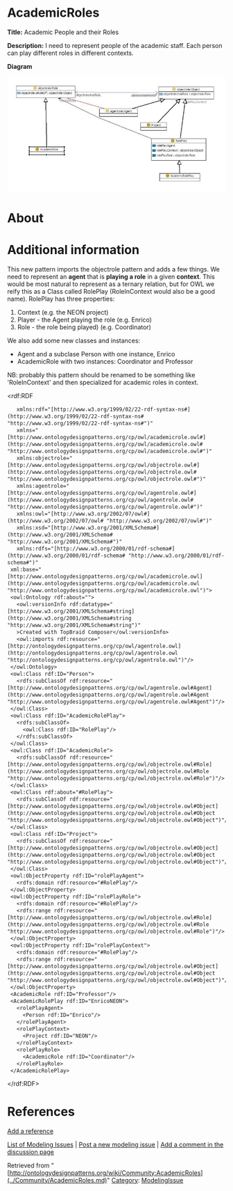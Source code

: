 #  AcademicRoles


__Title:__ Academic People and their Roles


__Description:__ I need to represent people of the academic staff. Each person can play different roles in different contexts. 


__Diagram__




[![Image:MI-AcademicRole.jpg](../images/9/96/MI-AcademicRole.jpg)](../Image/MI-AcademicRole.jpg.md "Image:MI-AcademicRole.jpg")




#  About


  




#  Additional information


This new pattern imports the objectrole pattern and adds a few things. We need to represent an __agent__ that is __playing a role__ in a given __context__. This would be most natural to represent as a ternary relation, but for OWL we reify this as a Class called RolePlay (RoleInContext would also be a good name). RolePlay has three properties:



1. Context (e.g. the NEON project)
2. Player - the Agent playing the role (e.g. Enrico)
3. Role - the role being played) (e.g. Coordinator)


We also add some new classes and instances:



* Agent and a subclase Person with one instance, Enrico
* AcademicRole with two instances: Coordinator and Professor


  

NB: probably this pattern should be renamed to be something like 'RoleInContext' and then specialized for academic roles in context.


<?xml version="1.0"?>
<rdf:RDF




```
   xmlns:rdf="[http://www.w3.org/1999/02/22-rdf-syntax-ns#](http://www.w3.org/1999/02/22-rdf-syntax-ns# "http://www.w3.org/1999/02/22-rdf-syntax-ns#")"
   xmlns="[http://www.ontologydesignpatterns.org/cp/owl/academicrole.owl#](http://www.ontologydesignpatterns.org/cp/owl/academicrole.owl# "http://www.ontologydesignpatterns.org/cp/owl/academicrole.owl#")"
   xmlns:objectrole="[http://www.ontologydesignpatterns.org/cp/owl/objectrole.owl#](http://www.ontologydesignpatterns.org/cp/owl/objectrole.owl# "http://www.ontologydesignpatterns.org/cp/owl/objectrole.owl#")"
   xmlns:agentrole="[http://www.ontologydesignpatterns.org/cp/owl/agentrole.owl#](http://www.ontologydesignpatterns.org/cp/owl/agentrole.owl# "http://www.ontologydesignpatterns.org/cp/owl/agentrole.owl#")"
   xmlns:owl="[http://www.w3.org/2002/07/owl#](http://www.w3.org/2002/07/owl# "http://www.w3.org/2002/07/owl#")"
   xmlns:xsd="[http://www.w3.org/2001/XMLSchema#](http://www.w3.org/2001/XMLSchema# "http://www.w3.org/2001/XMLSchema#")"
   xmlns:rdfs="[http://www.w3.org/2000/01/rdf-schema#](http://www.w3.org/2000/01/rdf-schema# "http://www.w3.org/2000/01/rdf-schema#")"
 xml:base="[http://www.ontologydesignpatterns.org/cp/owl/academicrole.owl](http://www.ontologydesignpatterns.org/cp/owl/academicrole.owl "http://www.ontologydesignpatterns.org/cp/owl/academicrole.owl")">
 <owl:Ontology rdf:about="">
   <owl:versionInfo rdf:datatype="[http://www.w3.org/2001/XMLSchema#string](http://www.w3.org/2001/XMLSchema#string "http://www.w3.org/2001/XMLSchema#string")"
   >Created with TopBraid Composer</owl:versionInfo>
   <owl:imports rdf:resource="[http://ontologydesignpatterns.org/cp/owl/agentrole.owl](http://ontologydesignpatterns.org/cp/owl/agentrole.owl "http://ontologydesignpatterns.org/cp/owl/agentrole.owl")"/>
 </owl:Ontology>
 <owl:Class rdf:ID="Person">
   <rdfs:subClassOf rdf:resource="[http://www.ontologydesignpatterns.org/cp/owl/agentrole.owl#Agent](http://www.ontologydesignpatterns.org/cp/owl/agentrole.owl#Agent "http://www.ontologydesignpatterns.org/cp/owl/agentrole.owl#Agent")"/>
 </owl:Class>
 <owl:Class rdf:ID="AcademicRolePlay">
   <rdfs:subClassOf>
     <owl:Class rdf:ID="RolePlay"/>
   </rdfs:subClassOf>
 </owl:Class>
 <owl:Class rdf:ID="AcademicRole">
   <rdfs:subClassOf rdf:resource="[http://www.ontologydesignpatterns.org/cp/owl/objectrole.owl#Role](http://www.ontologydesignpatterns.org/cp/owl/objectrole.owl#Role "http://www.ontologydesignpatterns.org/cp/owl/objectrole.owl#Role")"/>
 </owl:Class>
 <owl:Class rdf:about="#RolePlay">
   <rdfs:subClassOf rdf:resource="[http://www.ontologydesignpatterns.org/cp/owl/objectrole.owl#Object](http://www.ontologydesignpatterns.org/cp/owl/objectrole.owl#Object "http://www.ontologydesignpatterns.org/cp/owl/objectrole.owl#Object")"/>
 </owl:Class>
 <owl:Class rdf:ID="Project">
   <rdfs:subClassOf rdf:resource="[http://www.ontologydesignpatterns.org/cp/owl/objectrole.owl#Object](http://www.ontologydesignpatterns.org/cp/owl/objectrole.owl#Object "http://www.ontologydesignpatterns.org/cp/owl/objectrole.owl#Object")"/>
 </owl:Class>
 <owl:ObjectProperty rdf:ID="rolePlayAgent">
   <rdfs:domain rdf:resource="#RolePlay"/>
 </owl:ObjectProperty>
 <owl:ObjectProperty rdf:ID="rolePlayRole">
   <rdfs:domain rdf:resource="#RolePlay"/>
   <rdfs:range rdf:resource="[http://www.ontologydesignpatterns.org/cp/owl/objectrole.owl#Role](http://www.ontologydesignpatterns.org/cp/owl/objectrole.owl#Role "http://www.ontologydesignpatterns.org/cp/owl/objectrole.owl#Role")"/>
 </owl:ObjectProperty>
 <owl:ObjectProperty rdf:ID="rolePlayContext">
   <rdfs:domain rdf:resource="#RolePlay"/>
   <rdfs:range rdf:resource="[http://www.ontologydesignpatterns.org/cp/owl/objectrole.owl#Object](http://www.ontologydesignpatterns.org/cp/owl/objectrole.owl#Object "http://www.ontologydesignpatterns.org/cp/owl/objectrole.owl#Object")"/>
 </owl:ObjectProperty>
 <AcademicRole rdf:ID="Professor"/>
 <AcademicRolePlay rdf:ID="EnricoNEON">
   <rolePlayAgent>
     <Person rdf:ID="Enrico"/>
   </rolePlayAgent>
   <rolePlayContext>
     <Project rdf:ID="NEON"/>
   </rolePlayContext>
   <rolePlayRole>
     <AcademicRole rdf:ID="Coordinator"/>
   </rolePlayRole>
 </AcademicRolePlay>

```

</rdf:RDF>



#  References


[Add a reference](index.php@title=Odp%253AAdd_reference&subject=../Community/AcademicRoles.md "http://ontologydesignpatterns.org/wiki/index.php?title=Odp:Add_reference&subject=Community%3AAcademicRoles")


  




 [List of Modeling Issues](../Community/Main.md "Community:Main") | [Post a new modeling issue](../Community/PostModelingIssue.md "Community:PostModelingIssue") | [Add a comment in the discussion page](index.php@title=Odp%253AAdd_comment&target=Community_talk%253AAcademicRoles.html#New_comment "http://ontologydesignpatterns.org/wiki/index.php?title=Odp:Add_comment&target=Community_talk:AcademicRoles#New_comment")


Retrieved from "[http://ontologydesignpatterns.org/wiki/Community:AcademicRoles](../Community/AcademicRoles.md)"
 [Category](http://ontologydesignpatterns.org/wiki/Special:Categories "Special:Categories"): [ModelingIssue](../Category/ModelingIssue.md "Category:ModelingIssue")